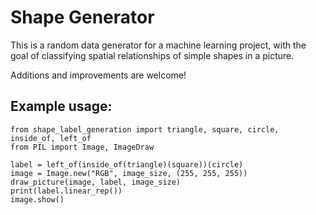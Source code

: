 # Shape Generator
This is a random data generator for a machine learning project, with the goal of classifying spatial relationships of simple shapes in a picture.

Additions and improvements are welcome!
## Example usage:
```
from shape_label_generation import triangle, square, circle, inside_of, left_of
from PIL import Image, ImageDraw

label = left_of(inside_of(triangle)(square))(circle)
image = Image.new("RGB", image_size, (255, 255, 255))
draw_picture(image, label, image_size)
print(label.linear_rep())
image.show()
```

